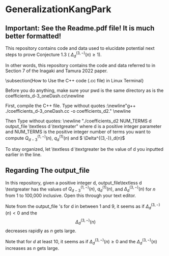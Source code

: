 # GeneralizationKangPark

## Important: See the Readme.pdf file! It is much better formatted!

This repository contains code and data used to elucidate potential next steps to prove Conjecture 1.3 ( $\Delta^{(3,-)}_d(n) \geq 1$).

In other words, this repository contains the code and data referred to in Section 7 of the Inagaki and Tamura 2022 paper.

\subsection{How to Use the C++ code (.cc file) in Linux Terminal}

Before you do anything, make sure your pwd is the same directory as is the coefficients\_d\-3\_oneDash.cc\newline

First, compile the C++ file. Type without quotes :\newline"g++ ./coefficients\_d\-3\_oneDash.cc \-o coefficients\_d2."
\newline

Then Type without quotes: \newline "./coefficients\_d2 NUM\_TERMS d output\_file \textless d \textgreater" where d is a positive integer parameter and NUM\_TERMS is the positive integer number of terms you want to compute $Q_{d-3}^{(1, -)}(n)$, $q_{d}^{(1)}(n)$ and $ \Delta^{(3,-)}_d(n)$

To stay organized, let \textless d 
\textgreater be the value of d you inputted earlier in the line.

## Regarding The output\_file

In this repository, given a positive integer d, output\_file\textless d \textgreater has the values of 
  $Q_{d-3}^{(1, -)}(n)$,
  $q^{(1)}_{d}(n)$,
  and 
  $\Delta^{(3,-)}_{d}(n)$
  for $n$ from 1 to 100,000 inclusive. Open this through your text editor.
  
  Note from the output\_file 's  for d
 in between 1 and 9, it seems as if 
  $\Delta^{(3,-)}_{d}(n) < 0$ and the $$\Delta^{(3,-)}_{d}(n)$$ decreases rapidly as $n$ gets large.

  Note that for $d$ at least 10,
  it seems as if $\Delta^{(3,-)}_{d}(n)\geq 0$ and the $\Delta^{(3,-)}_{d}(n)$ increases as $n$ gets large.
